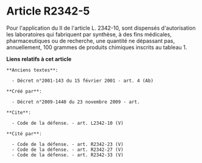 # Article R2342-5

Pour l'application du II de l'article L. 2342-10, sont dispensés d'autorisation les laboratoires qui fabriquent par synthèse,
à des fins médicales, pharmaceutiques ou de recherche, une quantité ne dépassant pas, annuellement, 100 grammes de produits
chimiques inscrits au tableau 1.

**Liens relatifs à cet article**

	**Anciens textes**:

	  - Décret n°2001-143 du 15 février 2001 - art. 4 (Ab)

	**Créé par**:

	  - Décret n°2009-1440 du 23 novembre 2009 - art.

	**Cite**:

	  - Code de la défense. - art. L2342-10 (V)

	**Cité par**:

	  - Code de la défense. - art. R2342-23 (V)
	  - Code de la défense. - art. R2342-27 (V)
	  - Code de la défense. - art. R2342-33 (V)

